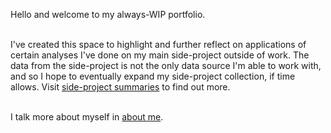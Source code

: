 Hello and welcome to my always-WIP portfolio.<br><br>

I've created this space to highlight and further reflect on applications of certain analyses I've done on my main side-project outside of work. The data from the side-project is not the only data source I'm able to work with, and so I hope to eventually expand my side-project collection, if time allows. Visit [side-project summaries](https://dru-r.github.io/portfolio/summary.html) to find out more. <br><br>

I talk more about myself in [about me](https://dru-r.github.io/portfolio/about.html).
